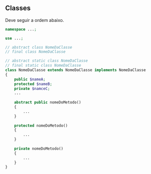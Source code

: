 ## Classes
Deve seguir a ordem abaixo.
```php
namespace ...;

use ...;

// abstract class NomeDaClasse
// final class NomeDaClasse

// abstract static class NomeDaClasse
// final static class NomeDaClasse
class NomeDaClasse extends NomeDaClasse implements NomeDaClasse
{
	public $nameA;
	protected $nameB;
	private $namceC;
	...
	
	abstract public nomeDoMetodo()
	{
		...
	}
	
	protected nomeDoMetodo()
	{
		...
	}
	
	private nomeDoMetodo()
	{
		...
	}
}
```
<!--stackedit_data:
eyJoaXN0b3J5IjpbLTYxNjk5NDc1XX0=
-->